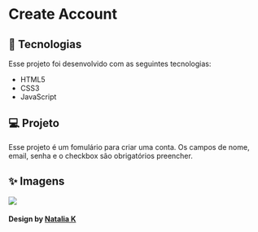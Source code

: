 # Create Account
## :rocket: Tecnologias
Esse projeto foi desenvolvido com as seguintes tecnologias:
* HTML5
* CSS3
* JavaScript

## :computer: Projeto
Esse projeto é um fomulário para criar uma conta. Os campos de nome, email, senha e o checkbox são obrigatórios preencher.

## :sparkles: Imagens
<img src="https://i.pinimg.com/originals/a8/18/cf/a818cfce4db3e17600541fe6bf7e7ae4.png">

 #### Design by [Natalia K](https://dribbble.com/shots/11879454-Sign-Up-Form/attachments/3504804?mode=media)
